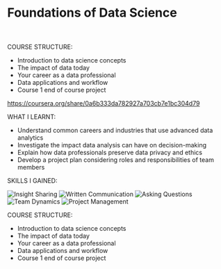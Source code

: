 # Foundations of Data Science  <br><br/>

COURSE STRUCTURE: <br>

- Introduction to data science concepts
- The impact of data today
- Your career as a data professional
- Data applications and workflow
- Course 1 end of course project

https://coursera.org/share/0a6b333da782927a703cb7e1bc304d79

WHAT I LEARNT:
- Understand common careers and industries that use advanced data analytics
- Investigate the impact data analysis can have on decision-making
- Explain how data professionals preserve data privacy and ethics 
- Develop a project plan considering roles and responsibilities of team members

SKILLS I GAINED: <br>

![Insight Sharing](https://img.shields.io/badge/communication-Sharing_Insights_with_Stakeholders-1ca0f?style=plastic&labelColor=1ca0f1&logoColor=white) ![Written Communication](https://img.shields.io/badge/communication-Sharing_Effective_Written_Communication-1ca0f?style=plastic&labelColor=1ca0f1&logoColor=white) ![Asking Questions](https://img.shields.io/badge/communication-Asking_Effective_Questions-1ca0f?style=plastic&labelColor=1ca0f1&logoColor=white) ![Team Dynamics](https://img.shields.io/badge/leadership-Cross_Functional_Team_Dynamics-1ca0f?style=plastic&labelColor=1ca0f1&logoColor=white) ![Project Management](https://img.shields.io/badge/leadership-Project_Management-1ca0f?style=plastic&labelColor=1ca0f1&logoColor=white)

COURSE STRUCTURE: <br>

- Introduction to data science concepts
- The impact of data today
- Your career as a data professional
- Data applications and workflow
- Course 1 end of course project

